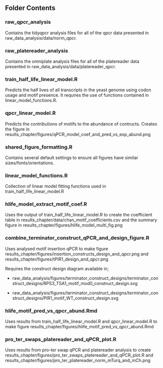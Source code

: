 ## Folder Contents

### raw_qpcr_analysis
Contains the tidyqpcr analysis files for all of the qpcr data presented in raw_data_analysis/data/norm_qpcr.

### raw_platereader_analysis
Contains the omniplate analysis files for all of the platereader data presented in raw_data_analysis/data/platereader_qpcr.

### train_half_life_linear_model.R
Predicts the half lives of all transcripts in the yeast genome using codon usage and motif presence. It requires the use of functions contained in linear_model_functions.R. 

### qpcr_linear_model.R
Predicts the contributions of motifs to the abundance of contructs. Creates the figure in  results_chapter/figures/qPCR_model_coef_and_pred_vs_exp_abund.png

### shared_figure_formatting.R
Contains several default settings to ensure all figures have similar sizes/fonts/orientations.

### linear_model_functions.R
Collection of linear model fitting functions used in train_half_life_linear_model.R

### hlife_model_extract_motif_coef.R
Uses the output of train_half_life_linear_model.R to create the coefficient table in results_chapter/data/chan_motif_coefficients.csv and the summary figure in results_chapter/figures/hlife_model_multi_fig.png

### combine_terminator_construct_qPCR_and_design_figure.R
Uses analysed motif insertion qPCR to make figure results_chapter/figures/insertion_constructs_design_and_qpcr.png and results_chapter/figures/tPIR1_design_and_qpcr.png

Requires the construct design diagram available in;

- raw_data_analysis/figures/terminator_construct_designs/terminator_construct_designs/RPS3_TSA1_motif_mod0_construct_design.svg

- raw_data_analysis/figures/terminator_construct_designs/terminator_construct_designs/PIR1_motif_WT_construct_design.svg

### hlife_motif_pred_vs_qpcr_abund.Rmd
Uses results from train_half_life_linear_model.R and qpcr_linear_model.R to make figure results_chapter/figures/hlife_motif_pred_vs_qpcr_abund.Rmd

### pro_ter_swaps_platereader_and_qPCR_plot.R
Uses results from pro-ter swap qPCR and platereader analysis to create results_chapter/figures/pro_ter_swaps_platereader_and_qPCR_plot.R and results_chapter/figures/pro_ter_platereader_norm_mTurq_and_mCh.png



